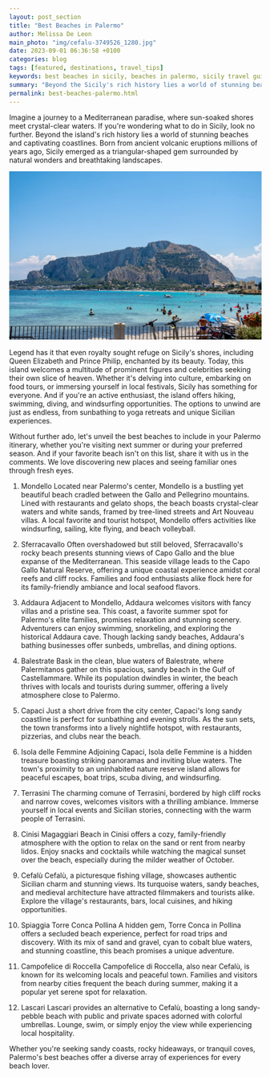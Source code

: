 ```yaml
---
layout: post_section
title: "Best Beaches in Palermo"
author: Melissa De Leon
main_photo: "img/cefalu-3749526_1280.jpg"
date: 2023-09-01 06:36:58 +0100
categories: blog
tags: [featured, destinations, travel_tips]
keywords: best beaches in sicily, beaches in palermo, sicily travel guide, visit sicily
summary: "Beyond the Sicily's rich history lies a world of stunning beaches and captivating coastlines."
permalink: best-beaches-palermo.html
---
```



Imagine a journey to a Mediterranean paradise, where sun-soaked shores meet crystal-clear waters. If you're wondering what to do in Sicily, look no further. Beyond the island's rich history lies a world of stunning beaches and captivating coastlines. Born from ancient volcanic eruptions millions of years ago, Sicily emerged as a triangular-shaped gem surrounded by natural wonders and breathtaking landscapes.

<img src="img/mondello-beach.jpeg" alt="best beaches in palermo Sicily" class="img-fluid">

Legend has it that even royalty sought refuge on Sicily's shores, including Queen Elizabeth and Prince Philip, enchanted by its beauty. Today, this island welcomes a multitude of prominent figures and celebrities seeking their own slice of heaven. Whether it's delving into culture, embarking on food tours, or immersing yourself in local festivals, Sicily has something for everyone. And if you're an active enthusiast, the island offers hiking, swimming, diving, and windsurfing opportunities. The options to unwind are just as endless, from sunbathing to yoga retreats and unique Sicilian experiences.

Without further ado, let's unveil the best beaches to include in your Palermo itinerary, whether you're visiting next summer or during your preferred season. And if your favorite beach isn't on this list, share it with us in the comments. We love discovering new places and seeing familiar ones through fresh eyes.

1. Mondello
Located near Palermo's center, Mondello is a bustling yet beautiful beach cradled between the Gallo and Pellegrino mountains. Lined with restaurants and gelato shops, the beach boasts crystal-clear waters and white sands, framed by tree-lined streets and Art Nouveau villas. A local favorite and tourist hotspot, Mondello offers activities like windsurfing, sailing, kite flying, and beach volleyball.

2. Sferracavallo
Often overshadowed but still beloved, Sferracavallo's rocky beach presents stunning views of Capo Gallo and the blue expanse of the Mediterranean. This seaside village leads to the Capo Gallo Natural Reserve, offering a unique coastal experience amidst coral reefs and cliff rocks. Families and food enthusiasts alike flock here for its family-friendly ambiance and local seafood flavors.

3. Addaura
Adjacent to Mondello, Addaura welcomes visitors with fancy villas and a pristine sea. This coast, a favorite summer spot for Palermo's elite families, promises relaxation and stunning scenery. Adventurers can enjoy swimming, snorkeling, and exploring the historical Addaura cave. Though lacking sandy beaches, Addaura's bathing businesses offer sunbeds, umbrellas, and dining options.

4. Balestrate
Bask in the clean, blue waters of Balestrate, where Palermitanos gather on this spacious, sandy beach in the Gulf of Castellammare. While its population dwindles in winter, the beach thrives with locals and tourists during summer, offering a lively atmosphere close to Palermo.

5. Capaci
Just a short drive from the city center, Capaci's long sandy coastline is perfect for sunbathing and evening strolls. As the sun sets, the town transforms into a lively nightlife hotspot, with restaurants, pizzerias, and clubs near the beach.

6. Isola delle Femmine
Adjoining Capaci, Isola delle Femmine is a hidden treasure boasting striking panoramas and inviting blue waters. The town's proximity to an uninhabited nature reserve island allows for peaceful escapes, boat trips, scuba diving, and windsurfing.

7. Terrasini
The charming comune of Terrasini, bordered by high cliff rocks and narrow coves, welcomes visitors with a thrilling ambiance. Immerse yourself in local events and Sicilian stories, connecting with the warm people of Terrasini.

8. Cinisi
Magaggiari Beach in Cinisi offers a cozy, family-friendly atmosphere with the option to relax on the sand or rent from nearby lidos. Enjoy snacks and cocktails while watching the magical sunset over the beach, especially during the milder weather of October.

9. Cefalù
Cefalù, a picturesque fishing village, showcases authentic Sicilian charm and stunning views. Its turquoise waters, sandy beaches, and medieval architecture have attracted filmmakers and tourists alike. Explore the village's restaurants, bars, local cuisines, and hiking opportunities.

10. Spiaggia Torre Conca Pollina
A hidden gem, Torre Conca in Pollina offers a secluded beach experience, perfect for road trips and discovery. With its mix of sand and gravel, cyan to cobalt blue waters, and stunning coastline, this beach promises a unique adventure.

11. Campofelice di Roccella
Campofelice di Roccella, also near Cefalù, is known for its welcoming locals and peaceful town. Families and visitors from nearby cities frequent the beach during summer, making it a popular yet serene spot for relaxation.

12. Lascari
Lascari provides an alternative to Cefalù, boasting a long sandy-pebble beach with public and private spaces adorned with colorful umbrellas. Lounge, swim, or simply enjoy the view while experiencing local hospitality.

Whether you're seeking sandy coasts, rocky hideaways, or tranquil coves, Palermo's best beaches offer a diverse array of experiences for every beach lover.

